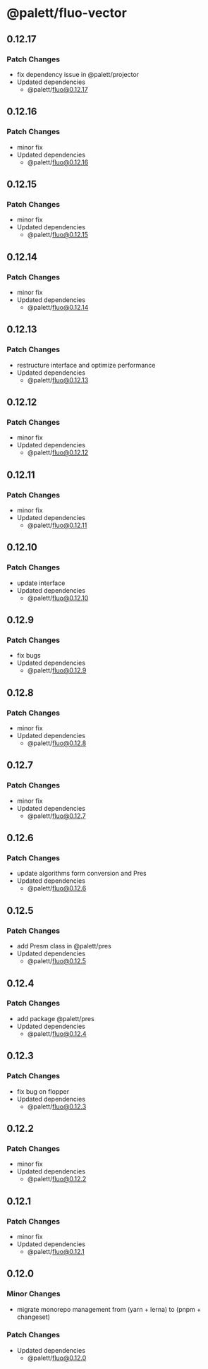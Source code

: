 # @palett/fluo-vector

## 0.12.17

### Patch Changes

- fix dependency issue in @palett/projector
- Updated dependencies
  - @palett/fluo@0.12.17

## 0.12.16

### Patch Changes

- minor fix
- Updated dependencies
  - @palett/fluo@0.12.16

## 0.12.15

### Patch Changes

- minor fix
- Updated dependencies
  - @palett/fluo@0.12.15

## 0.12.14

### Patch Changes

- minor fix
- Updated dependencies
  - @palett/fluo@0.12.14

## 0.12.13

### Patch Changes

- restructure interface and optimize performance
- Updated dependencies
  - @palett/fluo@0.12.13

## 0.12.12

### Patch Changes

- minor fix
- Updated dependencies
  - @palett/fluo@0.12.12

## 0.12.11

### Patch Changes

- minor fix
- Updated dependencies
  - @palett/fluo@0.12.11

## 0.12.10

### Patch Changes

- update interface
- Updated dependencies
  - @palett/fluo@0.12.10

## 0.12.9

### Patch Changes

- fix bugs
- Updated dependencies
  - @palett/fluo@0.12.9

## 0.12.8

### Patch Changes

- minor fix
- Updated dependencies
  - @palett/fluo@0.12.8

## 0.12.7

### Patch Changes

- minor fix
- Updated dependencies
  - @palett/fluo@0.12.7

## 0.12.6

### Patch Changes

- update algorithms form conversion and Pres
- Updated dependencies
  - @palett/fluo@0.12.6

## 0.12.5

### Patch Changes

- add Presm class in @palett/pres
- Updated dependencies
  - @palett/fluo@0.12.5

## 0.12.4

### Patch Changes

- add package @palett/pres
- Updated dependencies
  - @palett/fluo@0.12.4

## 0.12.3

### Patch Changes

- fix bug on flopper
- Updated dependencies
  - @palett/fluo@0.12.3

## 0.12.2

### Patch Changes

- minor fix
- Updated dependencies
  - @palett/fluo@0.12.2

## 0.12.1

### Patch Changes

- minor fix
- Updated dependencies
  - @palett/fluo@0.12.1

## 0.12.0

### Minor Changes

- migrate monorepo management from (yarn + lerna) to (pnpm + changeset)

### Patch Changes

- Updated dependencies
  - @palett/fluo@0.12.0

